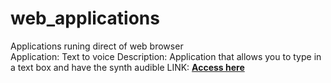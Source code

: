 # web_applications
Applications runing direct of web browser
<br>
Application: Text to voice
Description: Application that allows you to type in a text box and have the synth audible
LINK: [**Access here**](https://EdgarOlv.github.io/Texto-Voz)
<br>
<br>

